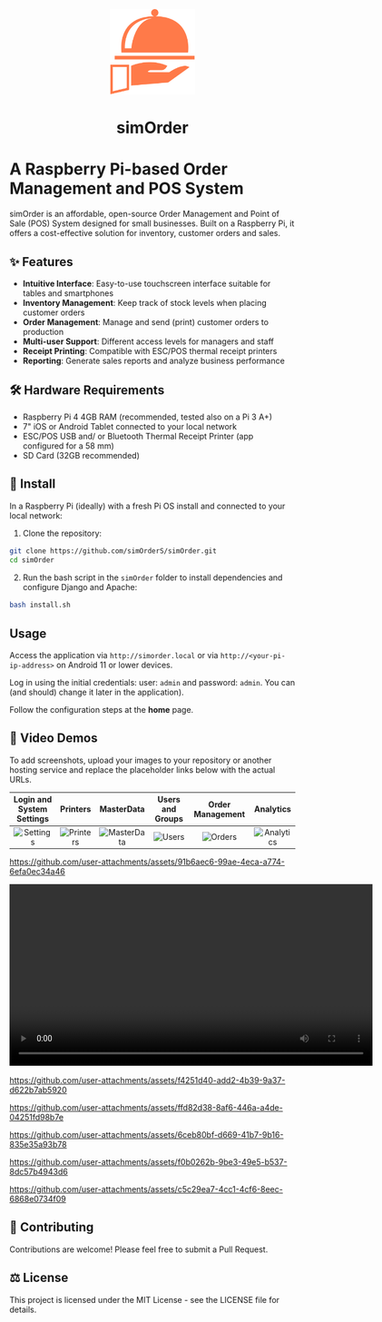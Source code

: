 <p align="center">
  <img src="static/img/simOrder_logo.png" alt="simOrder Logo" width="150" height="auto">
</p>
<h1 align="center">simOrder</h1>

# A Raspberry Pi-based Order Management and POS System

simOrder is an affordable, open-source Order Management and Point of Sale (POS) System designed for small businesses. Built on a Raspberry Pi, it offers a cost-effective solution for inventory, customer orders and sales.

## ✨ Features

- **Intuitive Interface**: Easy-to-use touchscreen interface suitable for tables and smartphones
- **Inventory Management**: Keep track of stock levels when placing customer orders
- **Order Management**: Manage and send (print) customer orders to production
- **Multi-user Support**: Different access levels for managers and staff
- **Receipt Printing**: Compatible with ESC/POS thermal receipt printers
- **Reporting**: Generate sales reports and analyze business performance

## 🛠️ Hardware Requirements

- Raspberry Pi 4 4GB RAM (recommended, tested also on a Pi 3 A+)
- 7" iOS or Android Tablet connected to your local network
- ESC/POS USB and/ or Bluetooth Thermal Receipt Printer (app configured for a 58 mm)
- SD Card (32GB recommended)

## 🚀 Install

In a Raspberry Pi (ideally) with a fresh Pi OS install and connected to your local network:

1. Clone the repository:

```bash
git clone https://github.com/simOrderS/simOrder.git
cd simOrder
```

2. Run the bash script in the `simOrder` folder to install dependencies and configure Django and Apache:
```bash
bash install.sh
```

## Usage

Access the application via `http://simorder.local` or via `http://<your-pi-ip-address>` on Android 11 or lower devices.

Log in using the initial credentials: user: `admin` and password: `admin`. You can (and should) change it later in the application).

Follow the configuration steps at the **home** page.

## 📸 Video Demos

To add screenshots, upload your images to your repository or another hosting service and replace the placeholder links below with the actual URLs.

| Login and System Settings | Printers | MasterData  | Users and Groups | Order Management | Analytics |
|:-------------:|:--------------------:|:--------------:|:--------------:|:--------------:|:--------------:|
| ![Settings](link-to-pos-image) | ![Printers](link-to-inventory-image) | ![MasterData](link-to-orders-image) | ![Users](link-to-orders-image) | ![Orders](link-to-orders-image) |![Analytics](link-to-orders-image) |


https://github.com/user-attachments/assets/91b6aec6-99ae-4eca-a774-6efa0ec34a46

<video src="https://github.com/user-attachments/assets/91b6aec6-99ae-4eca-a774-6efa0ec34a46" controls width="640">
  <figcaption>Demo: Login Settings</figcaption>
</video>

https://github.com/user-attachments/assets/f4251d40-add2-4b39-9a37-d622b7ab5920



https://github.com/user-attachments/assets/ffd82d38-8af6-446a-a4de-04251fd98b7e



https://github.com/user-attachments/assets/6ceb80bf-d669-41b7-9b16-835e35a93b78



https://github.com/user-attachments/assets/f0b0262b-9be3-49e5-b537-8dc57b4943d6



https://github.com/user-attachments/assets/c5c29ea7-4cc1-4cf6-8eec-6868e0734f09



## 🧩 Contributing

Contributions are welcome! Please feel free to submit a Pull Request.

## ⚖️ License

This project is licensed under the MIT License - see the LICENSE file for details.

